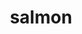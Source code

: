 ---
title: "salmon"
layout: cache
categories: [package, develop]
meta: {"versions": ["1.10.3"], "compilers": ["gcc@=7.3.1"], "oss": ["amzn2"], "platforms": ["linux"], "targets": ["aarch64", "neoverse_n1", "x86_64_v3"], "stacks": ["aws-isc", "aws-isc-aarch64", "root"], "num_specs": 16, "num_specs_by_stack": {"aws-isc-aarch64": 10, "root": 16, "aws-isc": 6}}
spec_details: [{"hash": "6x3pdrkqdsmmwxd4bpiomv6naax2zpur", "compiler": "gcc@=7.3.1", "versions": ["1.10.3"], "os": "amzn2", "platform": "linux", "target": "aarch64", "variants": ["build_system=cmake", "build_type=RELEASE", "generator=make", "~ipo"], "stacks": ["aws-isc-aarch64", "root"], "size": "-", "tarball": "https://binaries.spack.io/develop/build_cache/linux-amzn2-aarch64/gcc-7.3.1/salmon-1.10.3/linux-amzn2-aarch64-gcc-7.3.1-salmon-1.10.3-6x3pdrkqdsmmwxd4bpiomv6naax2zpur.spack"}, {"hash": "cc6uj4fvahqsgurtvtski7grxx4mzel4", "compiler": "gcc@=7.3.1", "versions": ["1.10.3"], "os": "amzn2", "platform": "linux", "target": "aarch64", "variants": ["build_system=cmake", "build_type=RELEASE", "generator=make", "~ipo"], "stacks": ["aws-isc-aarch64", "root"], "size": "-", "tarball": "https://binaries.spack.io/develop/build_cache/linux-amzn2-aarch64/gcc-7.3.1/salmon-1.10.3/linux-amzn2-aarch64-gcc-7.3.1-salmon-1.10.3-cc6uj4fvahqsgurtvtski7grxx4mzel4.spack"}, {"hash": "jnq7uz7lqjcjglqw6t6qznsa5akqdkmi", "compiler": "gcc@=7.3.1", "versions": ["1.10.3"], "os": "amzn2", "platform": "linux", "target": "aarch64", "variants": ["build_system=cmake", "build_type=RELEASE", "generator=make", "~ipo"], "stacks": ["aws-isc-aarch64", "root"], "size": "-", "tarball": "https://binaries.spack.io/develop/build_cache/linux-amzn2-aarch64/gcc-7.3.1/salmon-1.10.3/linux-amzn2-aarch64-gcc-7.3.1-salmon-1.10.3-jnq7uz7lqjcjglqw6t6qznsa5akqdkmi.spack"}, {"hash": "ndo7yx4bknugvj7btvlcfpmnwvanzp6r", "compiler": "gcc@=7.3.1", "versions": ["1.10.3"], "os": "amzn2", "platform": "linux", "target": "aarch64", "variants": ["build_system=cmake", "build_type=RELEASE", "generator=make", "~ipo"], "stacks": ["aws-isc-aarch64", "root"], "size": "-", "tarball": "https://binaries.spack.io/develop/build_cache/linux-amzn2-aarch64/gcc-7.3.1/salmon-1.10.3/linux-amzn2-aarch64-gcc-7.3.1-salmon-1.10.3-ndo7yx4bknugvj7btvlcfpmnwvanzp6r.spack"}, {"hash": "rmpjuwfahhbvmxfbrio7azewq2junfsf", "compiler": "gcc@=7.3.1", "versions": ["1.10.3"], "os": "amzn2", "platform": "linux", "target": "aarch64", "variants": ["build_system=cmake", "build_type=RELEASE", "generator=make", "~ipo"], "stacks": ["aws-isc-aarch64", "root"], "size": "-", "tarball": "https://binaries.spack.io/develop/build_cache/linux-amzn2-aarch64/gcc-7.3.1/salmon-1.10.3/linux-amzn2-aarch64-gcc-7.3.1-salmon-1.10.3-rmpjuwfahhbvmxfbrio7azewq2junfsf.spack"}, {"hash": "ajzuy7vu2msy2ma4kaqdiv5hf4caxqps", "compiler": "gcc@=7.3.1", "versions": ["1.10.3"], "os": "amzn2", "platform": "linux", "target": "neoverse_n1", "variants": ["build_system=cmake", "build_type=RELEASE", "generator=make", "~ipo"], "stacks": ["aws-isc-aarch64", "root"], "size": "-", "tarball": "https://binaries.spack.io/develop/build_cache/linux-amzn2-neoverse_n1/gcc-7.3.1/salmon-1.10.3/linux-amzn2-neoverse_n1-gcc-7.3.1-salmon-1.10.3-ajzuy7vu2msy2ma4kaqdiv5hf4caxqps.spack"}, {"hash": "crptwumqkeuittykmm36ydn6f2v5btsl", "compiler": "gcc@=7.3.1", "versions": ["1.10.3"], "os": "amzn2", "platform": "linux", "target": "neoverse_n1", "variants": ["build_system=cmake", "build_type=RELEASE", "generator=make", "~ipo"], "stacks": ["aws-isc-aarch64", "root"], "size": "-", "tarball": "https://binaries.spack.io/develop/build_cache/linux-amzn2-neoverse_n1/gcc-7.3.1/salmon-1.10.3/linux-amzn2-neoverse_n1-gcc-7.3.1-salmon-1.10.3-crptwumqkeuittykmm36ydn6f2v5btsl.spack"}, {"hash": "kckgqb4ctn2o36n64le5grponybjw5gz", "compiler": "gcc@=7.3.1", "versions": ["1.10.3"], "os": "amzn2", "platform": "linux", "target": "neoverse_n1", "variants": ["build_system=cmake", "build_type=RELEASE", "generator=make", "~ipo"], "stacks": ["aws-isc-aarch64", "root"], "size": "-", "tarball": "https://binaries.spack.io/develop/build_cache/linux-amzn2-neoverse_n1/gcc-7.3.1/salmon-1.10.3/linux-amzn2-neoverse_n1-gcc-7.3.1-salmon-1.10.3-kckgqb4ctn2o36n64le5grponybjw5gz.spack"}, {"hash": "lctmqovxxdz6wv7dre3kni4qz2z7epsr", "compiler": "gcc@=7.3.1", "versions": ["1.10.3"], "os": "amzn2", "platform": "linux", "target": "neoverse_n1", "variants": ["build_system=cmake", "build_type=RELEASE", "generator=make", "~ipo"], "stacks": ["aws-isc-aarch64", "root"], "size": "-", "tarball": "https://binaries.spack.io/develop/build_cache/linux-amzn2-neoverse_n1/gcc-7.3.1/salmon-1.10.3/linux-amzn2-neoverse_n1-gcc-7.3.1-salmon-1.10.3-lctmqovxxdz6wv7dre3kni4qz2z7epsr.spack"}, {"hash": "prqfyjdorkbl6pe7apkm7az6d6zq7xs4", "compiler": "gcc@=7.3.1", "versions": ["1.10.3"], "os": "amzn2", "platform": "linux", "target": "neoverse_n1", "variants": ["build_system=cmake", "build_type=RELEASE", "generator=make", "~ipo"], "stacks": ["aws-isc-aarch64", "root"], "size": "-", "tarball": "https://binaries.spack.io/develop/build_cache/linux-amzn2-neoverse_n1/gcc-7.3.1/salmon-1.10.3/linux-amzn2-neoverse_n1-gcc-7.3.1-salmon-1.10.3-prqfyjdorkbl6pe7apkm7az6d6zq7xs4.spack"}, {"hash": "35digf2rrdjpnsey75wv6fgquplxivia", "compiler": "gcc@=7.3.1", "versions": ["1.10.3"], "os": "amzn2", "platform": "linux", "target": "x86_64_v3", "variants": ["build_system=cmake", "build_type=RELEASE", "generator=make", "~ipo"], "stacks": ["root", "aws-isc"], "size": "-", "tarball": "https://binaries.spack.io/develop/build_cache/linux-amzn2-x86_64_v3/gcc-7.3.1/salmon-1.10.3/linux-amzn2-x86_64_v3-gcc-7.3.1-salmon-1.10.3-35digf2rrdjpnsey75wv6fgquplxivia.spack"}, {"hash": "dooxpccutfb3gambu4k77q3xapgflsyd", "compiler": "gcc@=7.3.1", "versions": ["1.10.3"], "os": "amzn2", "platform": "linux", "target": "x86_64_v3", "variants": ["build_system=cmake", "build_type=RELEASE", "generator=make", "~ipo"], "stacks": ["root", "aws-isc"], "size": "-", "tarball": "https://binaries.spack.io/develop/build_cache/linux-amzn2-x86_64_v3/gcc-7.3.1/salmon-1.10.3/linux-amzn2-x86_64_v3-gcc-7.3.1-salmon-1.10.3-dooxpccutfb3gambu4k77q3xapgflsyd.spack"}, {"hash": "pizvtrly3zgky7s3glvju2wwvi5cuddn", "compiler": "gcc@=7.3.1", "versions": ["1.10.3"], "os": "amzn2", "platform": "linux", "target": "x86_64_v3", "variants": ["build_system=cmake", "build_type=RELEASE", "generator=make", "~ipo"], "stacks": ["root", "aws-isc"], "size": "-", "tarball": "https://binaries.spack.io/develop/build_cache/linux-amzn2-x86_64_v3/gcc-7.3.1/salmon-1.10.3/linux-amzn2-x86_64_v3-gcc-7.3.1-salmon-1.10.3-pizvtrly3zgky7s3glvju2wwvi5cuddn.spack"}, {"hash": "pkk3ow7bsrb5qfcyecafksyocdmm4bah", "compiler": "gcc@=7.3.1", "versions": ["1.10.3"], "os": "amzn2", "platform": "linux", "target": "x86_64_v3", "variants": ["build_system=cmake", "build_type=RELEASE", "generator=make", "~ipo"], "stacks": ["root", "aws-isc"], "size": "-", "tarball": "https://binaries.spack.io/develop/build_cache/linux-amzn2-x86_64_v3/gcc-7.3.1/salmon-1.10.3/linux-amzn2-x86_64_v3-gcc-7.3.1-salmon-1.10.3-pkk3ow7bsrb5qfcyecafksyocdmm4bah.spack"}, {"hash": "s34tymkpneoafvl6odiuimny4ngy7j3i", "compiler": "gcc@=7.3.1", "versions": ["1.10.3"], "os": "amzn2", "platform": "linux", "target": "x86_64_v3", "variants": ["build_system=cmake", "build_type=RELEASE", "generator=make", "~ipo"], "stacks": ["root", "aws-isc"], "size": "-", "tarball": "https://binaries.spack.io/develop/build_cache/linux-amzn2-x86_64_v3/gcc-7.3.1/salmon-1.10.3/linux-amzn2-x86_64_v3-gcc-7.3.1-salmon-1.10.3-s34tymkpneoafvl6odiuimny4ngy7j3i.spack"}, {"hash": "yjc35paaqbnzalr7xxacvkeng7olruvs", "compiler": "gcc@=7.3.1", "versions": ["1.10.3"], "os": "amzn2", "platform": "linux", "target": "x86_64_v3", "variants": ["build_system=cmake", "build_type=RELEASE", "generator=make", "~ipo"], "stacks": ["root", "aws-isc"], "size": "-", "tarball": "https://binaries.spack.io/develop/build_cache/linux-amzn2-x86_64_v3/gcc-7.3.1/salmon-1.10.3/linux-amzn2-x86_64_v3-gcc-7.3.1-salmon-1.10.3-yjc35paaqbnzalr7xxacvkeng7olruvs.spack"}]
---